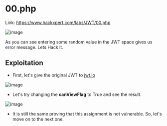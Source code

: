 # 00.php
Link: https://www.hackxpert.com/labs/JWT/00.php <br>

![image](https://user-images.githubusercontent.com/73820496/216944652-b038fbcc-bd42-4c03-a5ca-4a463360c70e.png)
<br>

As you can see entering some random value in the JWT space gives us error message. Lets Hack it.

## Exploitation
- First, let's give the  original JWT to [jwt.io](https://jwt.io/)<br>

![image](https://user-images.githubusercontent.com/73820496/216945309-66f02539-e2d7-40d3-ab18-6610af547b96.png)
<br>

- Let's try changing the <b>canViewFlag</b> to True and see the result.<br>

![image](https://user-images.githubusercontent.com/73820496/216946320-0ea75a34-7d0a-4a72-934e-15ad35558544.png)
<br>

- It is still the same proving that this assignment is not vulnerable. So, let's move on to the next one.
